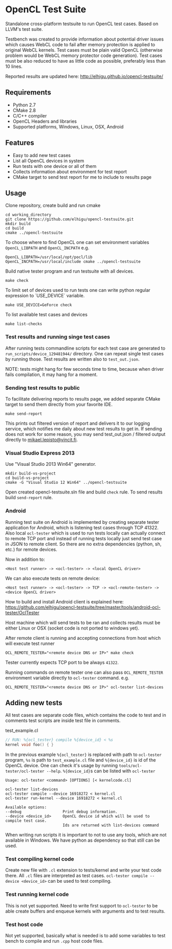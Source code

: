 # OpenCL Test Suite

Standalone cross-platform testsuite to run OpenCL test cases. Based on LLVM's test suite.

Testbench was created to provide information about potential driver issues which causes 
WebCL code to fail after memory protection is applied to original WebCL kernels. Test cases
must be plain valid OpenCL (otherwise problem would be WebCL memory protector code generation).
Test cases must be also reduced to have as little code as possible, preferably less than 10 lines.

Reported results are updated here: http://elhigu.github.io/opencl-testsuite/ 

## Requirements

* Python 2.7
* CMake 2.8
* C/C++ compiler
* OpenCL Headers and libraries
* Supported platforms, Windows, Linux, OSX, Android
 
## Features

* Easy to add new test cases
* List all OpenCL devices in system
* Run tests with one device or all of them
* Collects information about environment for test report
* CMake target to send test report for me to include to results page

## Usage

Clone repository, create build and run cmake

	cd working_directory
	git clone https://github.com/elhigu/opencl-testsuite.git
	mkdir build
	cd build
	cmake ../opencl-testsuite

To choose where to find OpenCL one can set environment variables `OpenCL_LIBPATH` and  `OpenCL_INCPATH` e.g. 

	OpenCL_LIBPATH=/usr/local/opt/pocl/lib OpenCL_INCPATH=/usr/local/include cmake ../opencl-testsuite
	
Build native tester program and run testsuite with all devices.

	make check

To limit set of devices used to run tests one can write python regular expression to ´USE_DEVICE´ variable.

	make USE_DEVICE=GeForce check

To list available test cases and devices

	make list-checks

### Test results and running singe test cases

After running tests commandline scripts for each test case are generated to `run_scripts/device_129481944/` directory. One can repeat single test cases by running those. Test results are written also to `test_out.json`.

NOTE: tests might hang for few seconds time to time, because when driver fails compilation, it may hang for a moment.

### Sending test results to public

To facilitate delivering reports to results page, we added separate CMake target to send them directly from your favorite IDE.

	make send-report

This prints out filtered version of report and delivers it to our logging service, which notifies me daily about new test results to get in. If sending does not work for some reason, you may send test_out.json / filtered output directly to mikael.lepisto@vincit.fi.


### Visual Studio Express 2013

Use "Visual Studio 2013 Win64" generator.

	mkdir build-vs-project
	cd build-vs-project
	cmake -G "Visual Studio 12 Win64" ../opencl-testsuite

Open created opencl-testsuite.sln file and build `check` rule. To send results build `send-report` rule.

### Android

Running test suite on Android is implemented by creating separate tester application for Android, which is listening test cases through TCP 41322. Also local `ocl-tester` which is used to run tests locally can actually connect to remote TCP port and instead of running tests locally just send test case in JSON to remote client. So there are no extra dependencies (python, sh, etc.) for remote devices. 

Now in addition to:

	<Host test runner> -> <ocl-tester> -> <local OpenCL driver>

We can also execute tests on remote device:

	<Host test runner> -> <ocl-tester> -> TCP -> <ocl-remote-tester> -> <device OpenCL driver>

 
How to build and install Android client is explained here: https://github.com/elhigu/opencl-testsuite/tree/master/tools/android-ocl-tester/OclTester

Host machine which will send tests to be ran and collects results must be either Linux or OSX (socket code is not ported to windows yet).

After remote client is running and accepting connections from host which will execute test runner

	OCL_REMOTE_TESTER="<remote device DNS or IP>" make check

Tester currently expects TCP port to be always `41322`. 

Running commands on remote tester one can also pass `OCL_REMOTE_TESTER` environment variable directly to `ocl-tester` command. e.g.

	OCL_REMOTE_TESTER="<remote device DNS or IP>" ocl-tester list-devices	

## Adding new tests

All test cases are separate code files, which contains the code to test and in comments test scripts are inside test file in comments.

test_example.cl
```C
// RUN: %{ocl_tester} compile %{device_id} < %s
kernel void foo() {	}
```
 
In the previous example `%{ocl_tester}` is replaced with path to `ocl-tester` program, `%s` is path to `test_example.cl` file and `%{device_id}` is id of the OpenCL device. One can check it's usage by running `tools/ocl-tester/ocl-tester --help`. `%{device_id}`s can be listed with `ocl-tester`

```
Usage: ocl-tester <command> [OPTIONS] [< kernelcode.cl]

ocl-tester list-devices
ocl-tester compile --device 16918272 < kernel.cl
ocl-tester run-kernel --device 16918272 < kernel.cl

Available options:
--debug                  Print debug information.
--device <device_id>     OpenCL device id which will be used to compile test case.
                         Ids are returned with list-devices command
```

When writing run scripts it is important to not to use any tools, which are not available in Windows. We have python as dependency so that still can be used.

### Test compiling kernel code

Create new file with `.cl` extension to tests/kernel and write your test code there. All `.cl` files are interpreted as test cases. `ocl-tester compile --device <device_id>` can be used to test compiling.

### Test running kernel code

This is not yet supported. Need to write first support to `ocl-tester` to be able create buffers and enqueue kernels with arguments and to test results. 

### Test host code

Not yet supported, basically what is needed is to add some variables to test bench to compile and run `.cpp` host code files.
